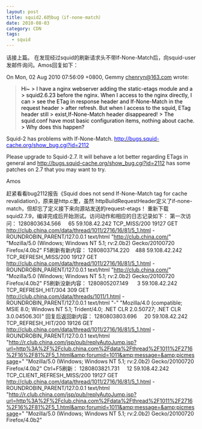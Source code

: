 ```yaml
---
layout: post
title: squid2.6的bug（if-none-match）
date: 2010-08-03
category: CDN
tags:
  - squid
---
```


话接上篇。
在发现经过squid的刷新请求头不带If-None-Match后，向squid-user发邮件询问。Amos回复如下：

On Mon, 02 Aug 2010 07:56:09 +0800, Gemmy <a href="mailto:chenryn@163.com"><span style="text-decoration:underline;"><span style="color:#0000ff;"><chenryn@163.com></span></span></a> wrote:
<blockquote style="color:#000000;">
 Hi~
> I have a nginx webserver adding the static-etags module and a
> squid2.6.23 before the nginx. When I access to the nginx directly, I can
> see the ETag in response header and If-None-Match in the request header
> after refresh. But when I access to the squid, ETag header still
> exist,If-None-Match header disappeared!
> The squid.conf have most basic configuration items, nothing about cache.
> Why does this happen?
</blockquote>
Squid-2 has problems with If-None-Match.
<a href="http://bugs.squid-cache.org/show_bug.cgi?id=2112"><span style="text-decoration:underline;"><span style="color:#0000ff;">http://bugs.squid-cache.org/show_bug.cgi?id=2112</span></span></a>

Please upgrade to Squid-2.7. It will behave a lot better regarding ETags
in general and <a href="http://bugs.squid-cache.org/show_bug.cgi?id=2112"><span style="text-decoration:underline;"><span style="color:#0000ff;">http://bugs.squid-cache.org/show_bug.cgi?id=2112</span></span></a> has some
patches on 2.7 that you may want to try.

Amos

赶紧看看bug2112报告《Squid does not send If-None-Match tag for cache revalidation》，原来是http.c里，虽然
httpBuildRequestHeader定义了if-none-match，但却忘了定义接下来向源站发送的request-etags！
重新下载squid2.7.9，编译完成后开始测试。访问动作和相应的日志记录如下：
第一次访问：
1280803634.566     65 59.108.42.242 TCP_MISS/200 19127 GET <a href="http://club.china.com/data/thread/1011/2716/16/81/5_1.html">http://club.china.com/data/thread/1011/2716/16/81/5_1.html</a> - ROUNDROBIN_PARENT/127.0.0.1 text/html "<a href="http://club.china.com/">http://club.china.com/</a>" "Mozilla/5.0 (Windows; Windows NT 5.1; rv:2.0b2) Gecko/20100720 Firefox/4.0b2"
F5刷新有新内容：
1280803714.220    488 59.108.42.242 TCP_REFRESH_MISS/200 19127 GET <a href="http://club.china.com/data/thread/1011/2716/16/81/5_1.html">http://club.china.com/data/thread/1011/2716/16/81/5_1.html</a> - ROUNDROBIN_PARENT/127.0.0.1 text/html "<a href="http://club.china.com/">http://club.china.com/</a>" "Mozilla/5.0 (Windows; Windows NT 5.1; rv:2.0b2) Gecko/20100720 Firefox/4.0b2"
F5刷新没新内容：
1280805207.149      3 59.108.42.242 TCP_REFRESH_HIT/304 309 GET <a href="http://club.china.com/data/threads/1011/1.html">http://club.china.com/data/threads/1011/1.html</a> - ROUNDROBIN_PARENT/127.0.0.1 text/html "-" "Mozilla/4.0 (compatible; MSIE 8.0; Windows NT 5.1; Trident/4.0; .NET CLR 2.0.50727; .NET CLR 3.0.04506.30)"
回复后返回新内容：
1280803803.696     20 59.108.42.242 TCP_REFRESH_HIT/200 19126 GET <a href="http://club.china.com/data/thread/1011/2716/16/81/5_1.html">http://club.china.com/data/thread/1011/2716/16/81/5_1.html</a> - ROUNDROBIN_PARENT/127.0.0.1 text/html "<a href="http://r.club.china.com/jsp/pub/replyAutoJump.jsp?url=http://club.china.com/data/thread/1011/2716/16/81/5_1.html&amp;forumid=1011&amp;message=&amp;picmessage">http://r.club.china.com/jsp/pub/replyAutoJump.jsp?url=http%3A%2F%2Fclub.china.com%2Fdata%2Fthread%2F1011%2F2716%2F16%2F81%2F5_1.html&amp;forumid=1011&amp;message=&amp;picmessage</a>=" "Mozilla/5.0 (Windows; Windows NT 5.1; rv:2.0b2) Gecko/20100720 Firefox/4.0b2"
Ctrl+F5刷新：
1280803821.731     12 59.108.42.242 TCP_CLIENT_REFRESH_MISS/200 19127 GET <a href="http://club.china.com/data/thread/1011/2716/16/81/5_1.html">http://club.china.com/data/thread/1011/2716/16/81/5_1.html</a> - ROUNDROBIN_PARENT/127.0.0.1 text/html "<a href="http://r.club.china.com/jsp/pub/replyAutoJump.jsp?url=http://club.china.com/data/thread/1011/2716/16/81/5_1.html&amp;forumid=1011&amp;message=&amp;picmessage">http://r.club.china.com/jsp/pub/replyAutoJump.jsp?url=http%3A%2F%2Fclub.china.com%2Fdata%2Fthread%2F1011%2F2716%2F16%2F81%2F5_1.html&amp;forumid=1011&amp;message=&amp;picmessage</a>=" "Mozilla/5.0 (Windows; Windows NT 5.1; rv:2.0b2) Gecko/20100720 Firefox/4.0b2"




